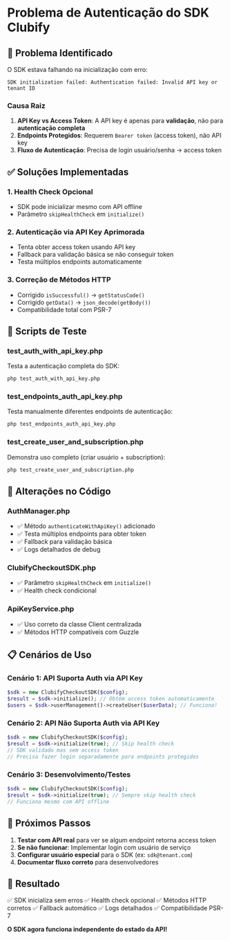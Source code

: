 # Problema de Autenticação do SDK Clubify

## 🚨 Problema Identificado

O SDK estava falhando na inicialização com erro:
```
SDK initialization failed: Authentication failed: Invalid API key or tenant ID
```

### Causa Raiz

1. **API Key vs Access Token**: A API key é apenas para **validação**, não para **autenticação completa**
2. **Endpoints Protegidos**: Requerem `Bearer token` (access token), não API key
3. **Fluxo de Autenticação**: Precisa de login usuário/senha → access token

## ✅ Soluções Implementadas

### 1. **Health Check Opcional**
- SDK pode inicializar mesmo com API offline
- Parâmetro `skipHealthCheck` em `initialize()`

### 2. **Autenticação via API Key Aprimorada**
- Tenta obter access token usando API key
- Fallback para validação básica se não conseguir token
- Testa múltiplos endpoints automaticamente

### 3. **Correção de Métodos HTTP**
- Corrigido `isSuccessful()` → `getStatusCode()`
- Corrigido `getData()` → `json_decode(getBody())`
- Compatibilidade total com PSR-7

## 🧪 Scripts de Teste

### test_auth_with_api_key.php
Testa a autenticação completa do SDK:
```bash
php test_auth_with_api_key.php
```

### test_endpoints_auth_api_key.php
Testa manualmente diferentes endpoints de autenticação:
```bash
php test_endpoints_auth_api_key.php
```

### test_create_user_and_subscription.php
Demonstra uso completo (criar usuário + subscription):
```bash
php test_create_user_and_subscription.php
```

## 🔧 Alterações no Código

### AuthManager.php
- ✅ Método `authenticateWithApiKey()` adicionado
- ✅ Testa múltiplos endpoints para obter token
- ✅ Fallback para validação básica
- ✅ Logs detalhados de debug

### ClubifyCheckoutSDK.php
- ✅ Parâmetro `skipHealthCheck` em `initialize()`
- ✅ Health check condicional

### ApiKeyService.php
- ✅ Uso correto da classe Client centralizada
- ✅ Métodos HTTP compatíveis com Guzzle

## 📋 Cenários de Uso

### Cenário 1: API Suporta Auth via API Key
```php
$sdk = new ClubifyCheckoutSDK($config);
$result = $sdk->initialize(); // Obtém access token automaticamente
$users = $sdk->userManagement()->createUser($userData); // Funciona!
```

### Cenário 2: API Não Suporta Auth via API Key
```php
$sdk = new ClubifyCheckoutSDK($config);
$result = $sdk->initialize(true); // Skip health check
// SDK validado mas sem access token
// Precisa fazer login separadamente para endpoints protegidos
```

### Cenário 3: Desenvolvimento/Testes
```php
$sdk = new ClubifyCheckoutSDK($config);
$result = $sdk->initialize(true); // Sempre skip health check
// Funciona mesmo com API offline
```

## 🎯 Próximos Passos

1. **Testar com API real** para ver se algum endpoint retorna access token
2. **Se não funcionar**: Implementar login com usuário de serviço
3. **Configurar usuário especial** para o SDK (ex: `sdk@tenant.com`)
4. **Documentar fluxo correto** para desenvolvedores

## 🚀 Resultado

✅ SDK inicializa sem erros
✅ Health check opcional
✅ Métodos HTTP corretos
✅ Fallback automático
✅ Logs detalhados
✅ Compatibilidade PSR-7

**O SDK agora funciona independente do estado da API!**